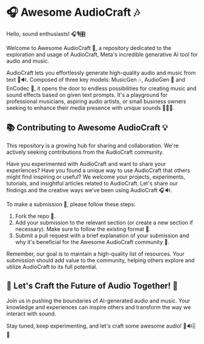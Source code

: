 # 🎧 Awesome AudioCraft 🎶

Hello, sound enthusiasts! 🎧🎙️🎛️

Welcome to Awesome AudioCraft 🚀, a repository dedicated to the exploration and usage of AudioCraft, Meta's incredible generative AI tool for audio and music. 

AudioCraft lets you effortlessly generate high-quality audio and music from text 🎵🔊. Composed of three key models: MusicGen 🎶, AudioGen 📣 and EnCodec 🔢, it opens the door to endless possibilities for creating music and sound effects based on given text prompts. It's a playground for professional musicians, aspiring audio artists, or small business owners seeking to enhance their media presence with unique sounds 🎼🎷🎸.

## 📚 Contributing to Awesome AudioCraft 💡

This repository is a growing hub for sharing and collaboration. We're actively seeking contributions from the AudioCraft community.

Have you experimented with AudioCraft and want to share your experiences? Have you found a unique way to use AudioCraft that others might find inspiring or useful? We welcome your projects, experiments, tutorials, and insightful articles related to AudioCraft. Let's share our findings and the creative ways we've been using AudioCraft 🎧🔊.

To make a submission 📝, please follow these steps:

1. Fork the repo 🍴.
2. Add your submission to the relevant section (or create a new section if necessary). Make sure to follow the existing format 📑.
3. Submit a pull request with a brief explanation of your submission and why it's beneficial for the Awesome AudioCraft community 👥.

Remember, our goal is to maintain a high-quality list of resources. Your submission should add value to the community, helping others explore and utilize AudioCraft to its full potential.

## 🎉 Let's Craft the Future of Audio Together! 🌈

Join us in pushing the boundaries of AI-generated audio and music. Your knowledge and experiences can inspire others and transform the way we interact with sound.

Stay tuned, keep experimenting, and let's craft some awesome audio! 🎼🔊🎚️🎹
